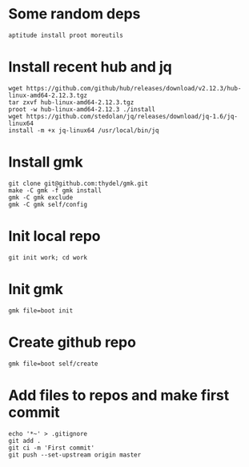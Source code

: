 # Some random deps

```
aptitude install proot moreutils
```

# Install recent hub and jq

```
wget https://github.com/github/hub/releases/download/v2.12.3/hub-linux-amd64-2.12.3.tgz
tar zxvf hub-linux-amd64-2.12.3.tgz
proot -w hub-linux-amd64-2.12.3 ./install
wget https://github.com/stedolan/jq/releases/download/jq-1.6/jq-linux64
install -m +x jq-linux64 /usr/local/bin/jq
```

# Install gmk

```
git clone git@github.com:thydel/gmk.git
make -C gmk -f gmk install
gmk -C gmk exclude
gmk -C gmk self/config
```

# Init local repo

```
git init work; cd work
```

# Init gmk

```
gmk file=boot init
```

# Create github repo

```
gmk file=boot self/create
```

# Add files to repos and make first commit

```
echo '*~' > .gitignore
git add .
git ci -m 'First commit'
git push --set-upstream origin master
```

